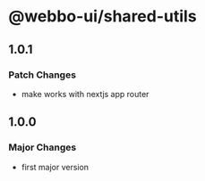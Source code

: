 # @webbo-ui/shared-utils

## 1.0.1

### Patch Changes

- make works with nextjs app router

## 1.0.0

### Major Changes

- first major version
